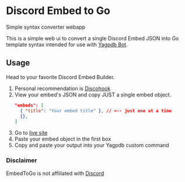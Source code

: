 # Discord Embed to Go
Simple syntax converter webapp

This is a simple web ui to convert a single Discord Embed JSON into Go template syntax intended for use with [Yagpdb Bot](https://yagpdb.xyz/).

## Usage
Head to your favorite Discord Embed Builder.
1. Personal recommendation is [Discohook](https://discohook.org)
2. View your embed's JSON and copy JUST a single embed object.
    ```json
    "embeds": [
      { "title": "Your embed title" }, // <-- just one at a time
      {},
    ]
    ```
3. Go to [live site](https://jwu910.github.io/embed-to-go)
4. Paste your embed object in the first box
5. Copy and paste your output into your Yagpdb custom command




### Disclaimer
EmbedToGo is not affiliated with [Discord](https://discord.gg)
